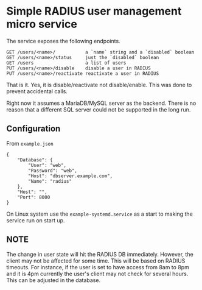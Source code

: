 # Simple RADIUS user management micro service

The service exposes the following endpoints.

    GET /users/<name>/           a `name` string and a `disabled` boolean
    GET /users/<name>/status     just the `disabled` boolean
    GET /users                   a list of users
    PUT /users/<name>/disable    disable a user in RADIUS
    PUT /users/<name>/reactivate reactivate a user in RADIUS

That is it. Yes, it is disable/reactivate not disable/enable. This was done to
prevent accidental calls.

Right now it assumes a MariaDB/MySQL server as the backend. There is
no reason that a different SQL server could not be supported in the
long run.

## Configuration
From `example.json`

    {
        "Database": {
            "User": "web",
            "Password": "web",
            "Host": "dbserver.example.com",
            "Name": "radius"
        },
        "Host": "",
        "Port": 8000
    }

On Linux system use the `example-systemd.service` as a start to making
the service run on start up.

## NOTE
The change in user state will hit the RADIUS DB immediately. However,
the client may not be affected for some time. This will be based on
RADIUS timeouts. For instance, if the user is set to have access from
8am to 8pm and it is 4pm currently the user's client may not check for
several hours. This can be adjusted in the database.
